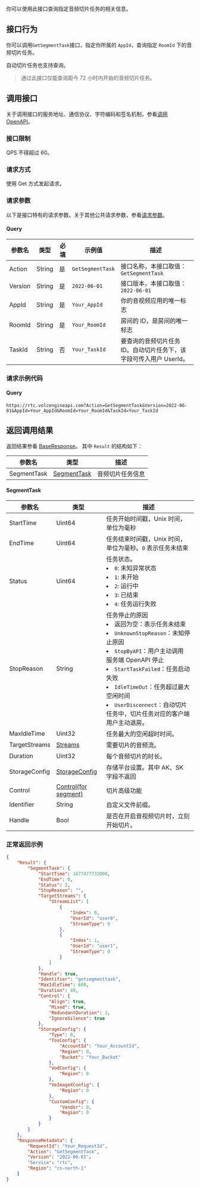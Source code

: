 你可以使用此接口查询指定音频切片任务的相关信息。

## 接口行为

你可以调用`GetSegmentTask`接口，指定你所属的 `AppId`，查询指定 `RoomId` 下的音频切片任务。

 自动切片任务也支持查询。
 
> 通过此接口仅能查询距今 72 小时内开始的音频切片任务。


## 调用接口

关于调用接口的服务地址、通信协议、字符编码和签名机制，参看[调用 OpenAPI](69828)。
### 接口限制

QPS 不得超过 60。


### 请求方式

使用 Get 方式发起请求。

### 请求参数

以下是接口特有的请求参数。关于其他公共请求参数，参看[请求参数](69828.md#requestparameters)。

#### Query

|  **参数名**  |  **类型**  |  **必填**  |  **示例值**  |  **描述**  |
| --- | --- | --- | --- | --- |
| Action | String | 是 | `GetSegmentTask` | 接口名称，本接口取值：`GetSegmentTask` |
| Version | String | 是 | `2022-06-01` | 接口版本，本接口取值：`2022-06-01`  |
| AppId | String | 是 | `Your_AppId` | 你的音视频应用的唯一标志 |
| RoomId | String | 是 | `Your_RoomId` | 房间的 ID，是房间的唯一标志 |
| TaskId | String | 否 | `Your_TaskId` | 要查询的音频切片任务 ID。自动切片任务下，该字段可传入用户 UserId。|


### 请求示例代码

#### Query

```
https://rtc.volcengineapi.com?Action=GetSegmentTask&Version=2022-06-01&AppId=Your_AppId&RoomId=Your_RoomId&TaskId=Your_TaskId
```

## 返回调用结果

返回结果参看 [BaseResponse](115995.md#baseresponse)。
其中 `Result` 的结构如下：


|参数名 |类型 |描述 |
|---|---|---|
| SegmentTask | [SegmentTask](#segmenttask) | 音频切片任务信息 |


#### <span id="segmenttask"></span> SegmentTask

| **参数名** | **类型** | **描述** |
| --- | --- | --- |
| StartTime | Uint64 | 任务开始时间戳，Unix 时间，单位为毫秒 |
| EndTime | Uint64 | 任务结束时间戳，Unix 时间，单位为毫秒。`0` 表示任务未结束 |
| Status | Uint64 | 任务状态。<li>  `0`: 未知异常状态</li><li>`1`: 未开始 </li><li>`2`: 运行中</li><li>`3`: 已结束</li><li> `4`: 任务运行失败</li> |
| StopReason | String | 任务停止的原因<li> 返回为空：表示任务未结束</li><li>`UnknownStopReason`：未知停止原因</li><li>`StopByAPI`：用户主动调用 服务端 OpenAPI 停止</li><li>`StartTaskFailed`：任务启动失败</li><li>`IdleTimeOut`：任务超过最大空闲时间</li><li> `UserDisconnect`：自动切片任务中，切片任务对应的客户端用户主动退房。 |
|MaxIdleTime |Uint32 |任务最大的空闲超时时间。 |
|TargetStreams |[Streams](115995.md#streams) |需要切片的音频流。|
|Duration |Uint32 |每个音频切片的时长。 |
|StorageConfig |[StorageConfig](115995.md#storageconfig)  |存储平台设置。其中 AK、SK 字段不返回 |
|Control |[Control(for segment)](115995.md#control-for-segment)  |切片高级功能 |
|Identifier |String  |自定义文件前缀。 |
|Handle |Bool |是否在开启音视频切片时，立刻开始切片。 |


### 正常返回示例

```json
{
    "Result": {
        "SegmentTask": {
            "StartTime": 1677477732000,
            "EndTime": 0,
            "Status": 2,
            "StopReason": "",
            "TargetStreams": {
                "StreamList": [
                    {
                        "Index": 0,
                        "UserId": "user0",
                        "StreamType": 0
                    },
                    {
                        "Index": 1,
                        "UserId": "user1",
                        "StreamType": 0
                    }
                ]
            },
            "Handle": true,
            "Identifier": "getsegmenttask",
            "MaxIdleTime": 600,
            "Duration": 40,
            "Control": {
                "Align": true,
                "Mixed": true,
                "RedundantDuration": 3,
                "IgnoreSilence": true
            },
            "StorageConfig": {
                "Type": 0,
                "TosConfig": {
                    "AccountId": "Your_AccountId",
                    "Region": 0,
                    "Bucket": "Your_Bucket"
                },
                "VodConfig": {
                    "Region": 0
                },
                "VeImageXConfig": {
                    "Region": 0
                },
                "CustomConfig": {
                    "Vendor": 0,
                    "Region": 0
                }
            }
        }
    },
    "ResponseMetadata": {
        "RequestId": "Your_RequestId",
        "Action": "GetSegmentTask",
        "Version": "2022-06-01"，
        "Service": "rtc",
        "Region": "cn-north-1"
    }
}
```